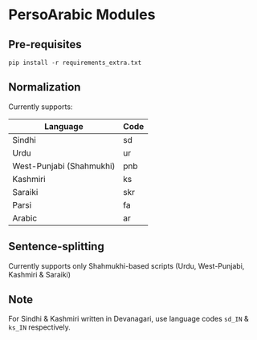 # PersoArabic Modules

## Pre-requisites

```
pip install -r requirements_extra.txt
```

## Normalization

Currently supports:

|Language|Code|
|--------|----|
|Sindhi|sd|
|Urdu|ur|
|West-Punjabi (Shahmukhi)|pnb|
|Kashmiri|ks|
|Saraiki|skr|
|Parsi|fa|
|Arabic|ar|

## Sentence-splitting

Currently supports only Shahmukhi-based scripts (Urdu, West-Punjabi, Kashmiri & Saraiki)

## Note

For Sindhi & Kashmiri written in Devanagari, use language codes `sd_IN` & `ks_IN` respectively.

